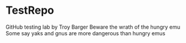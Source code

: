 # TestRepo
GitHub testing lab by Troy Barger
Beware the wrath of the hungry emu
Some say yaks and gnus are more dangerous than hungry emus
